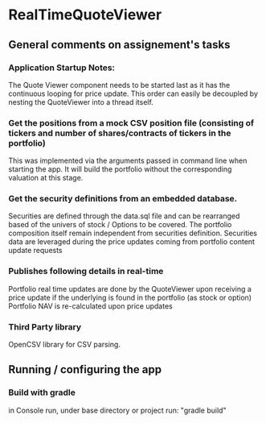 # RealTimeQuoteViewer
<h2>General comments on assignement's tasks</h2>
<h3>Application Startup Notes:</h3>
<p>
    The Quote Viewer component needs to be started last as it has the continuous looping for price update.
    This order can easily be decoupled by nesting the QuoteViewer into a thread itself.
</p>


<h3>Get the positions from a mock CSV position file (consisting of tickers and number of shares/contracts of tickers in the portfolio)</h3>
<p>
    This was implemented via the arguments passed in command line when starting the app. 
    It will build the portfolio without the corresponding valuation at this stage.
</p>

<h3>Get the security definitions from an embedded database.</h3>
<p>
    Securities are defined through the data.sql file and can be rearranged based of the univers of stock / Options to be covered.
    The portfolio composition itself remain independent from securities definition.
    Securities data are leveraged during the price updates coming from portfolio content update requests
</p>

<h3>Publishes following details in real-time</h3>
<p>
    Portfolio real time updates are done by the QuoteViewer upon receiving a price update if the underlying is found in the portfolio (as stock or option)
    Portfolio NAV is re-calculated upon price updates
</p>

<h3>Third Party library</h3>
<p>
    OpenCSV library for CSV parsing.
</p>

<h2>Running / configuring the app </h2>
<h3>Build with gradle</h3>
<p>
    in Console run, under base directory or project run: "gradle build"
</p>


